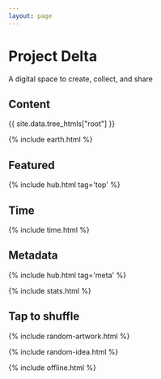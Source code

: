 ```yaml
---
layout: page
---
```


<style>

</style>

# Project Delta 

A digital space to create, collect, and share

## Content

<div style="margin-top:0.5rem">
{{ site.data.tree_htmls["root"] }}
</div>

{% include earth.html %}

## Featured

{% include hub.html tag='top' %}

## Time 

{% include time.html %}

## Metadata 

{% include hub.html tag='meta' %}

{% include stats.html  %}



## Tap to shuffle   

{% include random-artwork.html %}

{% include random-idea.html %}

{% include offline.html  %}
